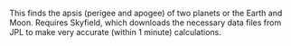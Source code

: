 This finds the apsis (perigee and apogee) of two planets or the Earth and Moon.  Requires Skyfield, which downloads the necessary data files from JPL to make very accurate (within 1 minute) calculations.
